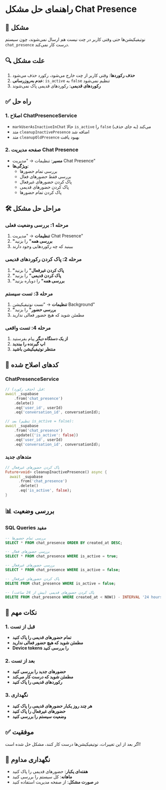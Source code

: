 # راهنمای حل مشکل Chat Presence

## 🚨 مشکل
نوتیفیکیشن‌ها حتی وقتی کاربر در چت نیست هم ارسال نمی‌شوند، چون سیستم `chat_presence` درست کار نمی‌کند.

## 🔍 علت مشکل
1. **حذف رکوردها**: وقتی کاربر از چت خارج می‌شود، رکورد حذف می‌شود
2. **عدم به‌روزرسانی**: `is_active` به `false` تنظیم نمی‌شود
3. **رکوردهای قدیمی**: رکوردهای قدیمی پاک نمی‌شوند

## ✅ راه حل

### 1. اصلاح ChatPresenceService
- `markUserAsInactiveInChat` حالا `is_active` را `false` می‌کند (به جای حذف)
- متد `cleanupInactivePresence` اضافه شد
- متد `cleanupOldPresence` بهبود یافت

### 2. صفحه مدیریت Chat Presence
- **مسیر**: تنظیمات → "مدیریت Chat Presence"
- **ویژگی‌ها**:
  - بررسی تمام حضورها
  - بررسی فقط حضورهای فعال
  - پاک کردن حضورهای غیرفعال
  - پاک کردن حضورهای قدیمی
  - پاک کردن تمام حضورها

## 🛠️ مراحل حل مشکل

### مرحله 1: بررسی وضعیت فعلی
1. **تنظیمات** → "مدیریت Chat Presence"
2. **"بررسی همه"** را بزنید
3. ببینید که چه رکوردهایی وجود دارند

### مرحله 2: پاک کردن رکوردهای قدیمی
1. **"پاک کردن غیرفعال"** را بزنید
2. **"پاک کردن قدیمی"** را بزنید
3. **"بررسی همه"** را دوباره بزنید

### مرحله 3: تست سیستم
1. **تنظیمات** → "تست نوتیفیکیشن Background"
2. **"بررسی حضور"** را بزنید
3. مطمئن شوید که هیچ حضور فعالی ندارید

### مرحله 4: تست واقعی
1. **از یک دستگاه دیگر** پیام بفرستید
2. **اپ گیرنده را ببندید**
3. **منتظر نوتیفیکیشن باشید**

## 🔧 کدهای اصلاح شده

### ChatPresenceService
```dart
// قبل (حذف رکورد):
await _supabase
    .from('chat_presence')
    .delete()
    .eq('user_id', userId)
    .eq('conversation_id', conversationId);

// بعد (تنظیم is_active = false):
await _supabase
    .from('chat_presence')
    .update({'is_active': false})
    .eq('user_id', userId)
    .eq('conversation_id', conversationId);
```

### متدهای جدید
```dart
// پاک کردن حضورهای غیرفعال
Future<void> cleanupInactivePresence() async {
  await _supabase
      .from('chat_presence')
      .delete()
      .eq('is_active', false);
}
```

## 📊 بررسی وضعیت

### SQL Queries مفید
```sql
-- بررسی تمام حضورها
SELECT * FROM chat_presence ORDER BY created_at DESC;

-- بررسی حضورهای فعال
SELECT * FROM chat_presence WHERE is_active = true;

-- بررسی حضورهای غیرفعال
SELECT * FROM chat_presence WHERE is_active = false;

-- پاک کردن حضورهای غیرفعال
DELETE FROM chat_presence WHERE is_active = false;

-- پاک کردن حضورهای قدیمی (بیش از 24 ساعت)
DELETE FROM chat_presence WHERE created_at < NOW() - INTERVAL '24 hours';
```

## 🚨 نکات مهم

### 1. قبل از تست
- **تمام حضورهای قدیمی را پاک کنید**
- **مطمئن شوید که هیچ حضور فعالی ندارید**
- **Device tokens را بررسی کنید**

### 2. بعد از تست
- **حضورهای جدید را بررسی کنید**
- **مطمئن شوید که درست کار می‌کند**
- **رکوردهای قدیمی را پاک کنید**

### 3. نگهداری
- **هر چند روز یکبار حضورهای قدیمی را پاک کنید**
- **حضورهای غیرفعال را پاک کنید**
- **وضعیت سیستم را بررسی کنید**

## ✅ موفقیت
اگر بعد از این تغییرات، نوتیفیکیشن‌ها درست کار کنند، مشکل حل شده است!

## 🔧 نگهداری مداوم
- **هفته‌ای یکبار**: حضورهای قدیمی را پاک کنید
- **ماهانه**: کل سیستم را بررسی کنید
- **در صورت مشکل**: از صفحه مدیریت استفاده کنید
